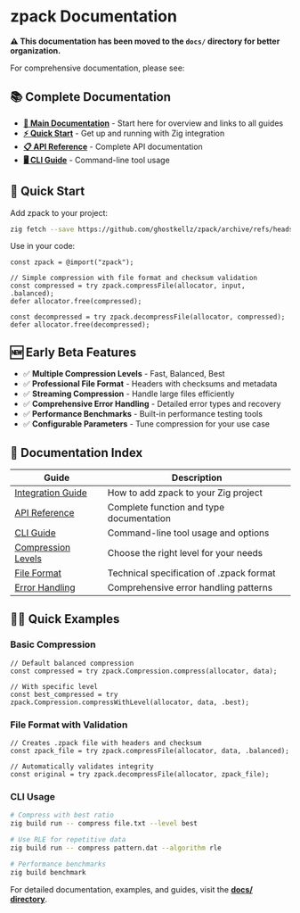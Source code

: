 # zpack Documentation

**⚠️ This documentation has been moved to the `docs/` directory for better organization.**

For comprehensive documentation, please see:

## 📚 Complete Documentation

- **[📖 Main Documentation](docs/README.md)** - Start here for overview and links to all guides
- **[⚡ Quick Start](docs/zig-integration.md)** - Get up and running with Zig integration
- **[📋 API Reference](docs/api.md)** - Complete API documentation
- **[🖥️ CLI Guide](docs/cli.md)** - Command-line tool usage

## 🚀 Quick Start

Add zpack to your project:

```bash
zig fetch --save https://github.com/ghostkellz/zpack/archive/refs/heads/main.tar.gz
```

Use in your code:

```zig
const zpack = @import("zpack");

// Simple compression with file format and checksum validation
const compressed = try zpack.compressFile(allocator, input, .balanced);
defer allocator.free(compressed);

const decompressed = try zpack.decompressFile(allocator, compressed);
defer allocator.free(decompressed);
```

## 🆕 Early Beta Features

- ✅ **Multiple Compression Levels** - Fast, Balanced, Best
- ✅ **Professional File Format** - Headers with checksums and metadata
- ✅ **Streaming Compression** - Handle large files efficiently
- ✅ **Comprehensive Error Handling** - Detailed error types and recovery
- ✅ **Performance Benchmarks** - Built-in performance testing tools
- ✅ **Configurable Parameters** - Tune compression for your use case

## 📖 Documentation Index

| Guide | Description |
|-------|-------------|
| [Integration Guide](docs/zig-integration.md) | How to add zpack to your Zig project |
| [API Reference](docs/api.md) | Complete function and type documentation |
| [CLI Guide](docs/cli.md) | Command-line tool usage and options |
| [Compression Levels](docs/compression-levels.md) | Choose the right level for your needs |
| [File Format](docs/file-format.md) | Technical specification of .zpack format |
| [Error Handling](docs/error-handling.md) | Comprehensive error handling patterns |

## 🏃‍♂️ Quick Examples

### Basic Compression
```zig
// Default balanced compression
const compressed = try zpack.Compression.compress(allocator, data);

// With specific level
const best_compressed = try zpack.Compression.compressWithLevel(allocator, data, .best);
```

### File Format with Validation
```zig
// Creates .zpack file with headers and checksum
const zpack_file = try zpack.compressFile(allocator, data, .balanced);

// Automatically validates integrity
const original = try zpack.decompressFile(allocator, zpack_file);
```

### CLI Usage
```bash
# Compress with best ratio
zig build run -- compress file.txt --level best

# Use RLE for repetitive data
zig build run -- compress pattern.dat --algorithm rle

# Performance benchmarks
zig build benchmark
```

For detailed documentation, examples, and guides, visit the **[docs/ directory](docs/README.md)**.